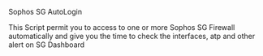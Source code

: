 Sophos SG AutoLogin

This Script permit you to access to one or more Sophos SG Firewall automatically 
and give you the time to check the interfaces, atp and other alert on SG Dashboard

